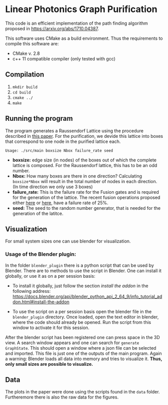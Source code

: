 


# Linear Photonics Graph Purification

This code is an efficient implementation of the path finding algorithm proposed in <https://arxiv.org/abs/1710.04387>.

This software uses CMake as a build environment.
Thus the requirements to compile this software are:
- CMake v. 2.8
- c++ 11 compatible compiler (only tested with gcc)


## Compilation
1. `mkdir build`
2. `cd build`
3. `cmake ../`
4. `make`

## Running the program

The program generates a Raussendorf Lattice using the procedure described in [this paper](http://dx.doi.org/10.1103/PhysRevLett.115.020502). For the purification, we devide this lattice into boxes that correspond to one node in the purified lattice each.
```
Usage: ./src/main boxsize Nbox failure_rate seed
```

- **boxsize:** edge size (in nodes) of the boxes out of which the complete lattice is composed. For the Raussendorf lattice, this has to be an odd number.
- **Nbox:** How many boxes are there in one direction? Calculating `boxsize*Nbox` will result in the total number of nodes in each direction. (In time direction we only use 3 boxes)
- **failure_rate:** This is the failure rate for the Fusion gates and is required for the generation of the lattice. The recent fusion operations proposed either [here](https://doi.org/10.1103/PhysRevA.84.042331) or [here](http://dx.doi.org/10.1103/PhysRevLett.113.140403), have a failure rate of 25%.
- **seed:** The seed to the random number generator, that is needed for the generation of the latitce.


## Visualization

For small system sizes one can use blender for visualization.
### Usage of the Blender plugin:
In the folder `blender_plugin` there is a python script that can be used by Blender.
There are to methods to use the script in Blender. One can install it globally, or use it as on a per session basis:

- To install it globally, just follow the section *install the addon* in the following address: <https://docs.blender.org/api/blender_python_api_2_64_9/info_tutorial_addon.html#install-the-addon>

- To use the script on a per session basis open the blender file in the `blender_plugin` directory. Once loaded, open the text editor in blender, where the code should already be opened. Run the script from this window to activate it for this session.


After the blender script has been registered one can press space in the 3D view. A search window appears and one can search for `generate GraphState`. This should open a window where a json file can be selected and imported. This file is just one of the outputs of the main program. Again a warning: Blender loads all data into memory and tries to visualize it. **Thus, only small sizes are possible to visualize.**


## Data

The plots in the paper were done using the scripts found in the `data` folder.
Furtheremore there is also the raw data for the figures.
